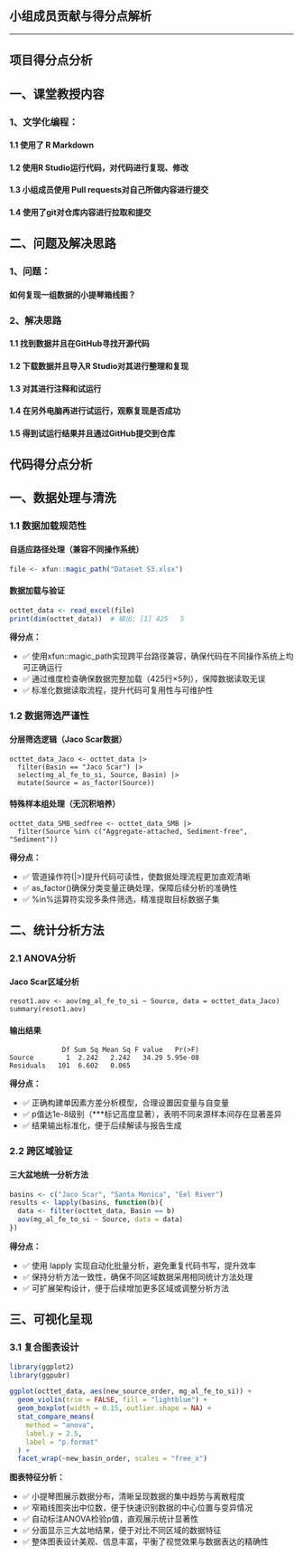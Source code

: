 ## 小组成员贡献与得分点解析

------
## 项目得分点分析

## 一、课堂教授内容

### 1、文学化编程：

#### 1.1 使用了 R Markdown

#### 1.2 使用R Studio运行代码，对代码进行复现、修改

#### 1.3 小组成员使用 Pull requests对自己所做内容进行提交

#### 1.4 使用了git对仓库内容进行拉取和提交

## 二、问题及解决思路

### 1、问题：

#### 如何复现一组数据的小提琴箱线图？

### 2、解决思路

#### 1.1 找到数据并且在GitHub寻找开源代码

#### 1.2 下载数据并且导入R Studio对其进行整理和复现

#### 1.3 对其进行注释和试运行

#### 1.4 在另外电脑再进行试运行，观察复现是否成功

#### 1.5 得到试运行结果并且通过GitHub提交到仓库


## 代码得分点分析

## 一、数据处理与清洗

### 1.1 数据加载规范性

#### 自适应路径处理（兼容不同操作系统）
```r
file <- xfun::magic_path("Dataset S3.xlsx")
```

#### 数据加载与验证
```r
octtet_data <- read_excel(file)
print(dim(octtet_data))  # 输出: [1] 425   5
```

**得分点：**

- ✅ 使用xfun::magic_path实现跨平台路径兼容，确保代码在不同操作系统上均可正确运行
- ✅ 通过维度检查确保数据完整加载（425行×5列），保障数据读取无误
- ✅ 标准化数据读取流程，提升代码可复用性与可维护性
### 1.2 数据筛选严谨性

#### 分层筛选逻辑（Jaco Scar数据）

```
octtet_data_Jaco <- octtet_data |> 
  filter(Basin == "Jaco Scar") |> 
  select(mg_al_fe_to_si, Source, Basin) |> 
  mutate(Source = as_factor(Source))
```

#### 特殊样本组处理（无沉积培养）

```
octtet_data_SMB_sedfree <- octtet_data_SMB |> 
  filter(Source %in% c("Aggregate-attached, Sediment-free", "Sediment"))
```

**得分点：**

- ✅ 管道操作符(|>)提升代码可读性，使数据处理流程更加直观清晰
- ✅ as_factor()确保分类变量正确处理，保障后续分析的准确性
- ✅ %in%运算符实现多条件筛选，精准提取目标数据子集

## 二、统计分析方法

### 2.1 ANOVA分析

#### Jaco Scar区域分析

```
resot1.aov <- aov(mg_al_fe_to_si ~ Source, data = octtet_data_Jaco)
summary(resot1.aov)
```

#### 输出结果

```
             Df Sum Sq Mean Sq F value   Pr(>F)    
Source        1  2.242   2.242   34.29 5.95e-08 
Residuals   101  6.602   0.065
```

**得分点：**

- ✅ 正确构建单因素方差分析模型，合理设置因变量与自变量
- ✅ p值达1e-8级别（***标记高度显著），表明不同来源样本间存在显著差异
- ✅ 结果输出标准化，便于后续解读与报告生成

### 2.2 跨区域验证

#### 三大盆地统一分析方法

```r
basins <- c("Jaco Scar", "Santa Monica", "Eel River")
results <- lapply(basins, function(b){
  data <- filter(octtet_data, Basin == b)
  aov(mg_al_fe_to_si ~ Source, data = data)
})
```

**得分点：**

- ✅ 使用 lapply 实现自动化批量分析，避免重复代码书写，提升效率
- ✅ 保持分析方法一致性，确保不同区域数据采用相同统计方法处理
- ✅ 可扩展架构设计，便于后续增加更多区域或调整分析方法

## 三、可视化呈现

### 3.1 复合图表设计

```r
library(ggplot2)
library(ggpubr)

ggplot(octtet_data, aes(new_source_order, mg_al_fe_to_si)) +
  geom_violin(trim = FALSE, fill = "lightblue") +
  geom_boxplot(width = 0.15, outlier.shape = NA) +
  stat_compare_means(
    method = "anova", 
    label.y = 2.5,
    label = "p.format"
  ) +
  facet_wrap(~new_basin_order, scales = "free_x")
```

**图表特征分析：**

- ✅ 小提琴图展示数据分布，清晰呈现数据的集中趋势与离散程度
- ✅ 窄箱线图突出中位数，便于快速识别数据的中心位置与变异情况
- ✅ 自动标注ANOVA检验p值，直观展示统计显著性
- ✅ 分面显示三大盆地结果，便于对比不同区域的数据特征
- ✅ 整体图表设计美观、信息丰富，平衡了视觉效果与数据表达的精确性
